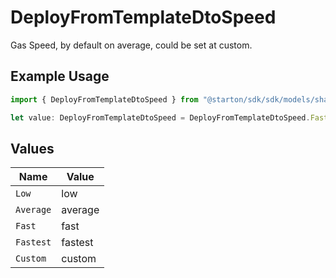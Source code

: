 # DeployFromTemplateDtoSpeed

Gas Speed, by default on average, could be set at custom.

## Example Usage

```typescript
import { DeployFromTemplateDtoSpeed } from "@starton/sdk/sdk/models/shared";

let value: DeployFromTemplateDtoSpeed = DeployFromTemplateDtoSpeed.Fast;
```

## Values

| Name      | Value     |
| --------- | --------- |
| `Low`     | low       |
| `Average` | average   |
| `Fast`    | fast      |
| `Fastest` | fastest   |
| `Custom`  | custom    |